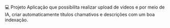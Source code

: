 💻 Projeto
Aplicação que possibilita realizar upload de videos e por meio de IA, criar automaticamente títulos chamativos e descrições com um boa indexação.
